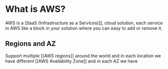 # What is AWS?

AWS is a [[IaaS (Infrastructure as a Services)]], cloud solution, each service in AWS like a block in your solution where you can easy to add or remove it.

## Regions and AZ
Support multiple [[AWS regions]] around the world and in each location we have different [[AWS Availability Zone]] and in each AZ we have 